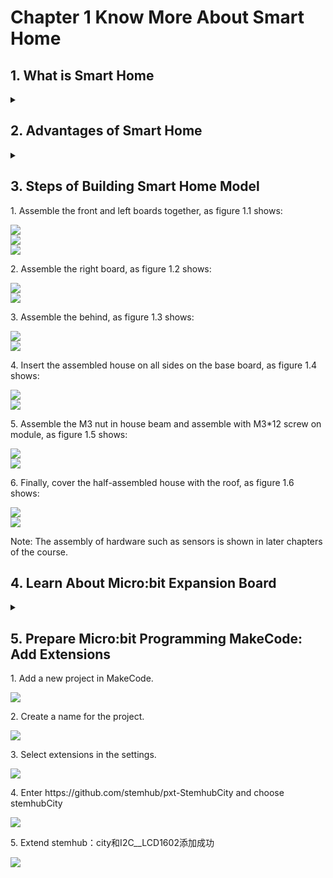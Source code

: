 # Chapter 1 Know More About Smart Home

## 1.	What is Smart Home
<details><summary></summary>
<P>
Smart home uses the home as a platform, adopts integrated wiring technology, network communication technology, security prevention technology, automatic control technology and audio & video technology in the home-life related equipment, and constructs an efficient residential facilities and family schedule management system so as to enhance home security and convenience. It also achieves environmental protection and energy saving living conditions. 
<P>
</details>

## 2.	Advantages of Smart Home
<details><summary></summary>
<P>
Intelligence: Evolve from a static home structure to a home with dynamic intelligence. 
<P>
<P>
Informatization: Provide an all-round information exchange to help families to maintain information communication from the outside.
<P>
<P>
Humanization: Emphasize the coordination between people and the living environment, and that users can control the indoor living environment as they like.  
<P>
<P>
Energy-saving: Switch off the power completely with just one click, thus saving electricity. 
<P>
<P>
This smart home course focuses on using Micro:bit open source hardware, sensor modules, programming and laser cutting technology. It is designed to let the readers build a house model on their own, understand the characteristics and principles of sensors, learn to program makecode, and use sensors to achieve the intelligent automation of home equipment. 
<P>
</details>
  
## 3.	Steps of Building Smart Home Model
<P>
1. Assemble the front and left boards together, as figure 1.1 shows:
<P>
<P>

![](pic/1/1_1(1).jpg)<BR>
![](pic/1/1_1(2).jpg)<BR>
![](pic/1/1_1(3).jpg)<BR>
<P>
<P>
2. Assemble the right board, as figure 1.2 shows:
<P>
  
![](pic/1/1_2(1).jpg)<BR>
![](pic/1/1_2(2).jpg)<BR>  
<P>
3. Assemble the behind, as figure 1.3 shows:
<P>
  
![](pic/1/1_3(1).jpg)<BR>
![](pic/1/1_3(2).jpg)<BR>
<P>
4. Insert the assembled house on all sides on the base board, as figure 1.4 shows:
<P>
  
![](pic/1/1_4(1).jpg)<BR>
![](pic/1/1_4(2).jpg)<BR>
<P>
5. Assemble the M3 nut in house beam and assemble with M3*12 screw on module, as figure 1.5 shows:
<P>
  
![](pic/1/1_5(1).jpg)<BR>
![](pic/1/1_5(2).jpg)<BR>
<P>
6. Finally, cover the half-assembled house with the roof, as figure 1.6 shows: 
<P>
  
![](pic/1/1_6(1).jpg)<BR>
![](pic/1/1_6(2).jpg)<BR>
<P>
Note: The assembly of hardware such as sensors is shown in later chapters of the course.
<P>

## 4.	Learn About Micro:bit Expansion Board
<details><summary></summary>
  
![](pic/1/microbit.png)<BR><P></details>
  
## 5.	Prepare Micro:bit Programming MakeCode: Add Extensions
<P>
1.	Add a new project in MakeCode.<BR>
<P>
<P>

![](pic/1/microbit_1.png)<BR>
<P>
<P>
2.	Create a name for the project. <BR>
<P>
<P>
  
![](pic/1/microbit_2.png)<BR>
<P>
<P>
3.	Select extensions in the settings. <BR>
<P>
<P>
  
![](pic/1/microbit_3.png)<BR>
<P>
<P>
4.	Enter https://github.com/stemhub/pxt-StemhubCity and choose stemhubCity<BR>
<P>
<P>
  
![](pic/1/microbit_4.png)<BR>
<P>
<P>
5.	Extend stemhub：city和I2C__LCD1602添加成功<BR>
<P>
<P>
  
![](pic/1/microbit_5.png)<BR>
<P>
